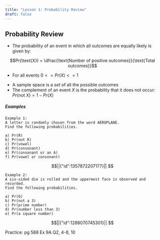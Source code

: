 ```yaml
---
title: "Lesson 1: Probability Review"
draft: false
---
```

## Probability Review

* The probability of an event in which all outcomes are equally likely is given by: 

$$Pr(\text{X}) = \dfrac{\text{Number of positive outcomes}}{\text{Total outcomes}}$$ 
* For all events $0 <= Pr(X) <= 1$
- A sample space is a *set* of all the possible outcomes
- The complement of an event $X$ is the probability that it does not occur: $Pr(\text{not }X)=1-Pr(X)$

  
##### Examples

	Example 1:  
	A letter is randomly chosen from the word AEROPLANE.  
	Find the following probabilities.
	
	a) Pr(R)  
	b) Pr(not R)  
	c) Pr(vowel)  
	d) Pr(consonant)  
	e) Pr(consonant or an A)  
	f) Pr(vowel or consonant)


```math
||{"id":1357872207177}||


```


	Example 2:  
	A six-sided die is rolled and the uppermost face is observed and recorded.  
	Find the following probabilities.
	
	a) Pr(6)  
	b) Pr(not a 3)  
	c) Pr(prime number)  
	d) Pr(number less than 3)  
	e) Pr(a square number)  

```math
||{"id":1288070745301}||


```


  
Practice: pg 588 Ex 9A Q2, 4-8, 10